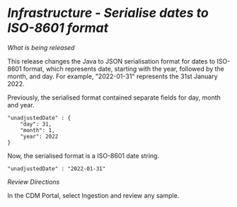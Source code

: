 # *Infrastructure - Serialise dates to ISO-8601 format*

_What is being released_

This release changes the Java to JSON serialisation format for dates to ISO-8601 format, which represents date, starting with the year, followed by the month, and day.  For example, "2022-01-31" represents the 31st January 2022.

Previously, the serialised format contained separate fields for day, month and year.

```
"unadjustedDate" : {
    "day": 31,
    "month": 1,
    "year": 2022
}
```

Now, the serialised format is a ISO-8601 date string.

```
"unadjustedDate" : "2022-01-31"
```

_Review Directions_

In the CDM Portal, select Ingestion and review any sample.

